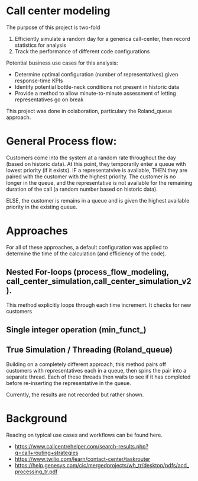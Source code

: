 # Call center modeling

The purpose of this project is two-fold
1. Efficiently simulate a random day for a generica call-center, then record statistics for analysis
2. Track the performance of different code configurations

Potential business use cases for this analysis:
* Determine optimal configuration (number of representatives) given response-time KPIs 
* Identify potential bottle-neck conditions not present in historic data
* Provide a method to allow minute-to-minute assessment of letting representatives go on break

This project was done in colaboration, particulary the Roland_queue approach.

# General Process flow:

Customers come into the system at a random rate throughout the day (based on historic data). 
At this point, they temporarily enter a queue with lowest priority (if it exists). 
IF a representatvive is available, THEN they are paired with the customer with the highest priority. 
The customer is no longer in the queue, and the representative
is not available for the remaining duration of the call (a random number based on historic data). 

ELSE, the customer is remains in a queue and is given the highest available priority in the existing queue. 

# Approaches

For all of these approaches, a default configuration was applied to determine the time of the 
calculation (and efficiency of the code). 

## Nested For-loops (process_flow_modeling, call_center_simulation,call_center_simulation_v2). 
This method explicitly loops through each time increment. It checks for new customers

## Single integer operation (min_funct_)

## True Simulation / Threading (Roland_queue)
Building on a completely different approach, this method pairs off customers with representatives
each in a queue, then spins the pair into a separate thread. Each of these threads then waits to see
if it has completed before re-inserting the representative in the queue. 

Currently, the results are not recorded but rather shown. 

# Background 
Reading on typical use cases and workflows can be found here. 
* https://www.callcentrehelper.com/search-results.php?q=call+routing+strategies
* https://www.twilio.com/learn/contact-center/taskrouter
* https://help.genesys.com/cic/mergedprojects/wh_tr/desktop/pdfs/acd_processing_tr.pdf
